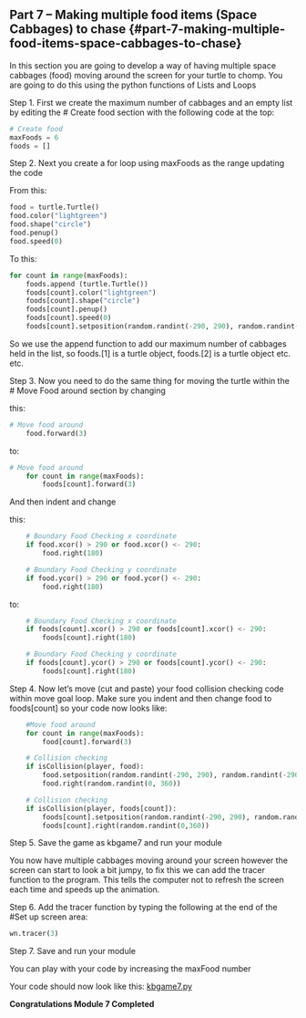 ## Part 7 – Making multiple food items \(Space Cabbages\) to chase {#part-7-making-multiple-food-items-space-cabbages-to-chase}

In this section you are going to develop a way of having multiple space cabbages \(food\) moving around the screen for your turtle to chomp. You are going to do this using the python functions of Lists and Loops

Step 1.  First we create the maximum number of cabbages and an empty list by editing the \# Create food section with the following code at the top:

```python
# Create food
maxFoods = 6
foods = []
```

Step 2.  Next you create a for loop using maxFoods as the range updating the code

From this:

```python
food = turtle.Turtle()
food.color("lightgreen")
food.shape("circle")
food.penup()
food.speed(0)
```

To this:

```python
for count in range(maxFoods):
    foods.append (turtle.Turtle())
    foods[count].color("lightgreen")
    foods[count].shape("circle")
    foods[count].penup()
    foods[count].speed(0)
    foods[count].setposition(random.randint(-290, 290), random.randint(-290, 290))
```

So we use the append function to add our maximum number of cabbages held in the list, so foods.\[1\] is a turtle object, foods.\[2\] is a turtle object etc. etc.

Step 3.  Now you need to do the same thing for moving the turtle within the \# Move Food around section by changing

this:

```python
# Move food around
    food.forward(3)
```

to:

```python
# Move food around
    for count in range(maxFoods):
        foods[count].forward(3)
```

And then indent and change

this:

```python
    # Boundary Food Checking x coordinate
    if food.xcor() > 290 or food.xcor() <- 290:
        food.right(180)

    # Boundary Food Checking y coordinate
    if food.ycor() > 290 or food.ycor() <- 290:
        food.right(180)
```

to:

```python
    # Boundary Food Checking x coordinate
    if foods[count].xcor() > 290 or foods[count].xcor() <- 290:
        foods[count].right(180)

    # Boundary Food Checking y coordinate
    if foods[count].ycor() > 290 or foods[count].ycor() <- 290:
        foods[count].right(180)
```

Step 4.  Now let’s move \(cut and paste\) your food collision checking code within move goal loop. Make sure you indent and then change food to foods\[count\] so your code now looks like:

```python
    #Move food around
    for count in range(maxFoods):
        food[count].forward(3)

    # Collision checking
    if isCollision(player, food):
        food.setposition(random.randint(-290, 290), random.randint(-290, 290))
        food.right(random.randint(0, 360))

    # Collision checking
    if isCollision(player, foods[count]):
        foods[count].setposition(random.randint(-290, 290), random.randint(-290, 290))
        foods[count].right(random.randint(0,360))
```

Step 5.  Save the game as kbgame7 and run your module

You now have multiple cabbages moving around your screen however the screen can start to look a bit jumpy, to fix this we can add the tracer function to the program. This tells the computer not to refresh the screen each time and speeds up the animation.

Step 6.  Add the tracer function by typing the following at the end of the \#Set up screen area:

```python
wn.tracer(3)
```

Step 7.  Save and run your module

You can play with your code by increasing the maxFood number

Your code should now look like this: [kbgame7.py](/src/kbgame7.py)

**Congratulations Module 7 Completed**

